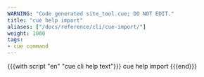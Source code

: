 ```yaml
---
WARNING: "Code generated site_tool.cue; DO NOT EDIT."
title: "cue help import"
aliases: ["/docs/reference/cli/cue-import/"]
weight: 1000
tags:
- cue command
---
```


{{{with script "en" "cue cli help text"}}}
cue help import
{{{end}}}

